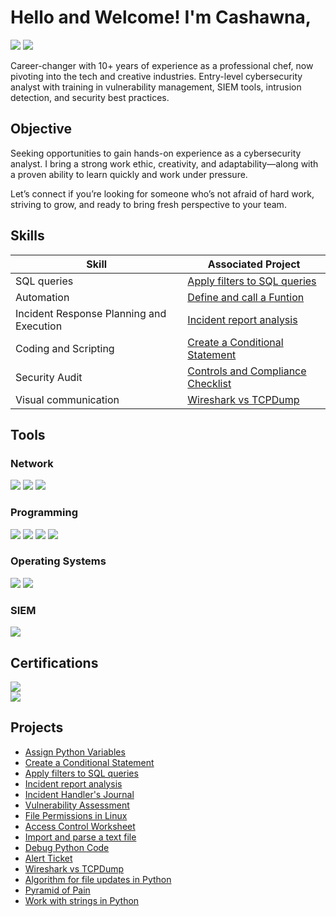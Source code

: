 # Hello and Welcome! I'm Cashawna,
<a href="https://linkedin.com/in/cashawnawade"><img src="https://img.shields.io/badge/-LinkedIn-0072b1?&style=for-the-badge&logo=linkedin&logoColor=white" /></a> <a href="mailto:cashwnawade@gmail.com"><img src="https://img.shields.io/badge/-Gmail-FF0000?&style=for-the-badge&logo=Gmail&logoColor=white"></a>

Career-changer with 10+ years of experience as a professional chef, now pivoting into the tech and creative industries. Entry-level cybersecurity analyst with training in vulnerability management, SIEM tools, intrusion detection, and security best practices.

## Objective

Seeking opportunities to gain hands-on experience as a cybersecurity analyst. I bring a strong work ethic, creativity, and adaptability—along with a proven ability to learn quickly and work under pressure.

Let’s connect if you’re looking for someone who’s not afraid of hard work, striving to grow, and ready to bring fresh perspective to your team.

## Skills

| Skill                                         | Associated Project         |
|-----------------------------------------------|----------------------------|
| SQL queries                                   | <a href="https://docs.google.com/document/d/e/2PACX-1vQMV6K-yEhA3zqlig-oBcDafd8TlmjP8qqriMOHrNxSk3KhwVNbX5zPxoAyNDGmg29bI6V1fTOPeYTG/pub">Apply filters to SQL queries</a>|
| Automation                                    | <a href="https://drive.google.com/file/d/1-fFwrz2KzpbXyI-y5394i6Rov6HBBjoz/view?usp=sharing">Define and call a Funtion</a>|
| Incident Response Planning and Execution      | <a href="https://docs.google.com/document/d/1mhanwFN_JbgwcgB980T04hJjMMRX-syJ/edit?usp=sharing&ouid=100260127790783810998&rtpof=true&sd=true">Incident report analysis</a>|
| Coding and Scripting                          | <a href="https://drive.google.com/file/d/1QzBf565eN3pvPYE9uWTj8xdvC3KW7wM5/view?usp=sharing">Create a Conditional Statement</a>|
| Security Audit                                | <a href="https://docs.google.com/document/d/14AytaYz4Hip54gyddXPkHHSDf_FSRyDlRXd5pnvpbjE/edit?usp=sharing">Controls and Compliance Checklist</a>|
| Visual communication                          | <a href="https://drive.google.com/file/d/19cFy1IavI2MieN2WtbzI5Fz7e5CNm2MI/view?usp=sharing">Wireshark vs TCPDump</a>|

## Tools

### Network
<div>
    <img src="https://img.shields.io/badge/-Wireshark-1679A7?&style=for-the-badge&logo=Wireshark&logoColor=white" />
    <img src="https://img.shields.io/badge/-Suricata-EF3B2D?&style=for-the-badge&logo=Suricata&logoColor=white" />
    <img src="https://img.shields.io/badge/-tcpdump-FF0000?&style=for-the-badge&logo=tcpdump&logoColor=white" />
</div>

### Programming
<div>
    <img src="https://img.shields.io/badge/-Python-00FF00?&style=for-the-badge&logo=Python&logoColor=white" />
    <img src="https://img.shields.io/badge/-Kernal-FFFF00?&style=for-the-badge&logo=Kernal&logoColor=white" />
    <img src="https://img.shields.io/badge/-SQL-FFA500?&style=for-the-badge&logo=SQL&logoColor=white" />
    <img src="https://img.shields.io/badge/-JavaScript-00BF00?&style=for-the-badge&logo=Java&logoColor=white" />

</div>

### Operating Systems 
<div>
    <img src="https://img.shields.io/badge/-Linux-000000?&style=for-the-badge&logo=Linux&logoColor=white" />
    <img src="https://img.shields.io/badge/-Windows-007FFF?&style=for-the-badge&logo=Windows&logoColor=white" />
</div>
    
### SIEM
<div>
    <img src="https://img.shields.io/badge/-Splunk-000000?&style=for-the-badge&logo=Splunk&logoColor=white" />
</div>

## Certifications
<div>
<a href="https://www.coursera.org/account/accomplishments/specialization/certificate/DCNNQLS9D6EJ"><img src="https://img.shields.io/badge/-Cybersecurity-0000FF?&style=for-the-badge&logo=Coursera&logoColor=white"></a></div>
<a href="https://www.coursera.org/account/accomplishments/specialization/certificate/N2RXZT765HMZ"><img src="https://img.shields.io/badge/-Graphic Design-0000FF?&style=for-the-badge&logo=Coursera&logoColor=white"></a></div>


## Projects
- <a href="https://drive.google.com/file/d/1ZgB0jplluWp_uqu72LLR_rMemA72iHyG/view?usp=sharing">Assign Python Variables</a>
- <a href="https://drive.google.com/file/d/1QzBf565eN3pvPYE9uWTj8xdvC3KW7wM5/view?usp=sharing">Create a Conditional Statement</a>
- <a href="https://docs.google.com/document/d/e/2PACX-1vQMV6K-yEhA3zqlig-oBcDafd8TlmjP8qqriMOHrNxSk3KhwVNbX5zPxoAyNDGmg29bI6V1fTOPeYTG/pub">Apply filters to SQL queries</a>
- <a href="https://docs.google.com/document/d/1mhanwFN_JbgwcgB980T04hJjMMRX-syJ/edit?usp=sharing&ouid=100260127790783810998&rtpof=true&sd=true">Incident report analysis</a>
- <a href="https://docs.google.com/document/d/1edHEEHqZ90y5PXJdDa_ZMvt56xxEVqx7ykRLzGwvoYc/edit?usp=sharing">Incident Handler's Journal</a>
- <a href="https://docs.google.com/document/d/1_8P4ZTmEkziq2BuXyU0bnl6BvF_CmMkPARuB_-WYm4o/edit?usp=sharing">Vulnerability Assessment</a>
- <a href="https://docs.google.com/document/d/1xcLU8mLHvwzH4RPSVVKtrmJFWJlqcmMOlkt3n2tEy3w/edit?usp=sharing&resourcekey=0-oy3qOk8CMCuLubikhNPysg">File Permissions in Linux</a>
- <a href="https://docs.google.com/document/d/108SfpJWlnlIeczgKua106Bp7oOlk4SYmepxrC_IXQEE/edit?usp=sharing&resourcekey=0-0XrYeq-HIul8dYzGpuugXw">Access Control Worksheet</a>
- <a href="https://drive.google.com/file/d/1iNF7-Hj0_-s-PB8FXUEpHFQZH9KHfK9r/view?usp=sharing">Import and parse a text file</a>
- <a href="https://drive.google.com/file/d/1XmDctb2w_lnShTqhegcwIKb9_vY_n6kv/view?usp=sharing">Debug Python Code</a>
- <a href="https://docs.google.com/document/d/1sNtipbEqpwAYr5s6-nA8jV8Zr3JCaWI7Uv5Wmmsjow4/edit?usp=sharing">Alert Ticket</a>
- <a href="https://drive.google.com/file/d/19cFy1IavI2MieN2WtbzI5Fz7e5CNm2MI/view?usp=sharing">Wireshark vs TCPDump</a>
- <a href="https://docs.google.com/document/d/14LiMEilTtQIAOaEowPgU8_VaC6IAdvZxjxeTIu7_T-Y/edit?usp=sharing">Algorithm for file updates in Python</a>
- <a href="https://docs.google.com/presentation/d/1QnhG7cHP05fjdP3knDbn2mYGOWQm0lcTF_BkGGPJ5x0/edit?usp=sharing">Pyramid of Pain</a>
- <a href="https://drive.google.com/file/d/1iBvi5PbrTUDSUUPkd6aDz5PLzhJ_ysyV/view?usp=sharing">Work with strings in Python</a>
 <a href=""></a>
